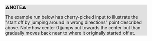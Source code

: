 <div style="margin:2em; background-color: #e0e0e0;">

<strong>⚠️NOTE️️️⚠️</strong>

The example run below has cherry-picked input to illustrate the "start off by jumping around in wrong directions" point described above. Note how center 0 jumps out towards the center but than gradually moves back near to where it originally started off at.
</div>

